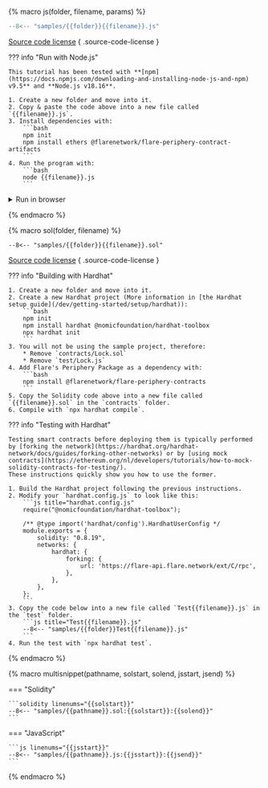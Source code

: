 {% macro js(folder, filename, params) %}

```js title="{{filename}}.js" linenums="1"
--8<-- "samples/{{folder}}{{filename}}.js"
```

[Source code license](https://github.com/flare-foundation/docs/blob/main/LICENSE.md)
{ .source-code-license }

<script>
async function {{filename | replace('-', '_')}}_runner() {
  console.old_log = console.log;
  if (!document.getElementById('{{filename}}-run-me-button').hasAttribute('open')) {
    console.log = console.old_log;
    return;
  }
  console.old_log = console.log;
  output = document.getElementById('{{filename}}-output').getElementsByTagName('code')[0];
  output.innerHTML = "";
  console.log = function(message) {
    output.innerHTML += (typeof message == 'object' ? JSON.stringify(message, null, 2) : message) + "\n";
  };
  await {{filename | replace('-', '_') }}_run({{params}});
  console.log = console.old_log;
}
</script>

??? info "Run with Node.js"

    This tutorial has been tested with **[npm](https://docs.npmjs.com/downloading-and-installing-node-js-and-npm) v9.5** and **Node.js v18.16**.

    1. Create a new folder and move into it.
    2. Copy & paste the code above into a new file called `{{filename}}.js`.
    3. Install dependencies with:
        ```bash
        npm init
        npm install ethers @flarenetwork/flare-periphery-contract-artifacts
        ```
    4. Run the program with:
        ```bash
        node {{filename}}.js
        ```

<details class="run-me" id="{{filename}}-run-me-button" ontoggle="{{filename | replace('-', '_')}}_runner();">
<summary>Run in browser</summary>
``` { #{{filename}}-output }
```
</details>

{% endmacro %}

{% macro sol(folder, filename) %}

```solidity title="{{filename}}.sol" linenums="1"
--8<-- "samples/{{folder}}{{filename}}.sol"
```

[Source code license](https://github.com/flare-foundation/docs/blob/main/LICENSE.md)
{ .source-code-license }

??? info "Building with Hardhat"

    1. Create a new folder and move into it.
    2. Create a new Hardhat project (More information in [the Hardhat setup guide](/dev/getting-started/setup/hardhat)):
        ```bash
        npm init
        npm install hardhat @nomicfoundation/hardhat-toolbox
        npx hardhat init
        ```
    3. You will not be using the sample project, therefore:
        * Remove `contracts/Lock.sol`
        * Remove `test/Lock.js`
    4. Add Flare's Periphery Package as a dependency with:
        ```bash
        npm install @flarenetwork/flare-periphery-contracts
        ```
    5. Copy the Solidity code above into a new file called `{{filename}}.sol` in the `contracts` folder.
    6. Compile with `npx hardhat compile`.

??? info "Testing with Hardhat"

    Testing smart contracts before deploying them is typically performed by [forking the network](https://hardhat.org/hardhat-network/docs/guides/forking-other-networks) or by [using mock contracts](https://ethereum.org/nl/developers/tutorials/how-to-mock-solidity-contracts-for-testing/).
    These instructions quickly show you how to use the former.

    1. Build the Hardhat project following the previous instructions.
    2. Modify your `hardhat.config.js` to look like this:
        ```js title="hardhat.config.js"
        require("@nomicfoundation/hardhat-toolbox");

        /** @type import('hardhat/config').HardhatUserConfig */
        module.exports = {
            solidity: "0.8.19",
            networks: {
                hardhat: {
                    forking: {
                        url: 'https://flare-api.flare.network/ext/C/rpc',
                    },
                },
            },
        };
        ```
    3. Copy the code below into a new file called `Test{{filename}}.js` in the `test` folder.
        ```js title="Test{{filename}}.js"
        --8<-- "samples/{{folder}}Test{{filename}}.js"
        ```
    4. Run the test with `npx hardhat test`.

{% endmacro %}

{% macro multisnippet(pathname, solstart, solend, jsstart, jsend) %}

=== "Solidity"

    ```solidity linenums="{{solstart}}"
    --8<-- "samples/{{pathname}}.sol:{{solstart}}:{{solend}}"
    ```

=== "JavaScript"

    ```js linenums="{{jsstart}}"
    --8<-- "samples/{{pathname}}.js:{{jsstart}}:{{jsend}}"
    ```

{% endmacro %}
